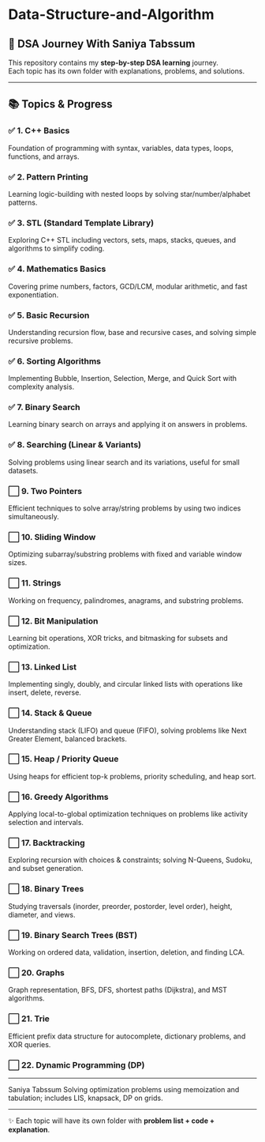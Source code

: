 # Data-Structure-and-Algorithm
## 🚀 DSA Journey With Saniya Tabssum

This repository contains my **step-by-step DSA learning** journey.  
Each topic has its own folder with explanations, problems, and solutions.  

---

## 📚 Topics & Progress  

### ✅ **1. C++ Basics**  
Foundation of programming with syntax, variables, data types, loops, functions, and arrays.  

### ✅ **2. Pattern Printing**  
Learning logic-building with nested loops by solving star/number/alphabet patterns.  

### ✅ **3. STL (Standard Template Library)**  
Exploring C++ STL including vectors, sets, maps, stacks, queues, and algorithms to simplify coding.  

### ✅ **4. Mathematics Basics**  
Covering prime numbers, factors, GCD/LCM, modular arithmetic, and fast exponentiation.  

### ✅ **5. Basic Recursion**  
Understanding recursion flow, base and recursive cases, and solving simple recursive problems.  

### ✅ **6. Sorting Algorithms**  
Implementing Bubble, Insertion, Selection, Merge, and Quick Sort with complexity analysis.  

### ✅ **7. Binary Search**  
Learning binary search on arrays and applying it on answers in problems.  

### ✅ **8. Searching (Linear & Variants)**  
Solving problems using linear search and its variations, useful for small datasets.  

### ⬜ **9. Two Pointers**  
Efficient techniques to solve array/string problems by using two indices simultaneously.  

### ⬜ **10. Sliding Window**  
Optimizing subarray/substring problems with fixed and variable window sizes.  

### ⬜ **11. Strings**  
Working on frequency, palindromes, anagrams, and substring problems.  

### ⬜ **12. Bit Manipulation**  
Learning bit operations, XOR tricks, and bitmasking for subsets and optimization.  

### ⬜ **13. Linked List**  
Implementing singly, doubly, and circular linked lists with operations like insert, delete, reverse.  

### ⬜ **14. Stack & Queue**  
Understanding stack (LIFO) and queue (FIFO), solving problems like Next Greater Element, balanced brackets.  

### ⬜ **15. Heap / Priority Queue**  
Using heaps for efficient top-k problems, priority scheduling, and heap sort.  

### ⬜ **16. Greedy Algorithms**  
Applying local-to-global optimization techniques on problems like activity selection and intervals.  

### ⬜ **17. Backtracking**  
Exploring recursion with choices & constraints; solving N-Queens, Sudoku, and subset generation.  

### ⬜ **18. Binary Trees**  
Studying traversals (inorder, preorder, postorder, level order), height, diameter, and views.  

### ⬜ **19. Binary Search Trees (BST)**  
Working on ordered data, validation, insertion, deletion, and finding LCA.  

### ⬜ **20. Graphs**  
Graph representation, BFS, DFS, shortest paths (Dijkstra), and MST algorithms.  

### ⬜ **21. Trie**  
Efficient prefix data structure for autocomplete, dictionary problems, and XOR queries.  

### ⬜ **22. Dynamic Programming (DP)**  
---
Saniya Tabssum
Solving optimization problems using memoization and tabulation; includes LIS, knapsack, DP on grids.  

---

✨ Each topic will have its own folder with **problem list + code + explanation**.  
